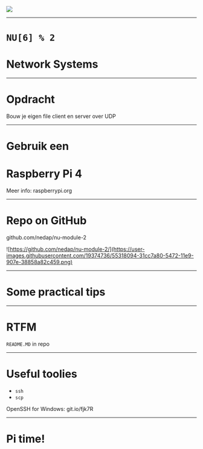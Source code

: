 ![](https://user-images.githubusercontent.com/19374736/55320855-7bb85f00-5478-11e9-97c4-6402afa8c5b7.png)

----

# `NU[6] % 2`
# Network Systems

----

# Opdracht

Bouw je eigen file client en server over UDP

----

# Gebruik een
# Raspberry Pi 4

Meer info: raspberrypi.org

<!-- .slide: data-background-image="https://i.imgur.com/vjaYzK2.jpg" -->

----

# Repo on GitHub

github.com/nedap/nu-module-2

![https://github.com/nedap/nu-module-2/](https://user-images.githubusercontent.com/19374736/55318094-31cc7a80-5472-11e9-907e-38858a82c459.png)

---

# Some practical tips

----

<!-- .slide: data-background-image="https://media.giphy.com/media/AElZM8kDYlxHGGQ6kB/giphy.gif" -->

# RTFM

`README.MD` in repo

----

<!-- .slide: data-background-image="https://media.giphy.com/media/26tPnAAJxXTvpLwJy/giphy.gif" -->

# Useful toolies

- `ssh`
- `scp`

OpenSSH for Windows: git.io/fjk7R

---

<!-- .slide: data-background-image="https://media.giphy.com/media/xTiTnrXFSsd0I8quMU/giphy.gif" -->

# Pi time!
